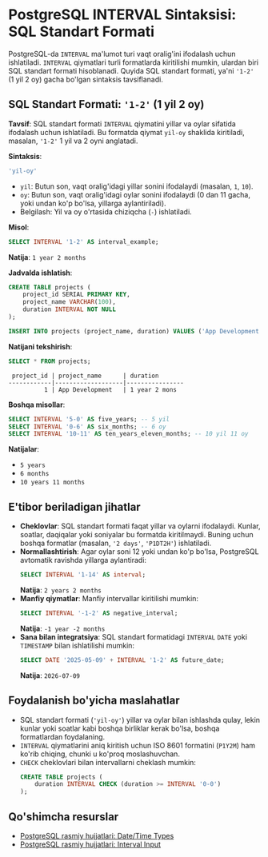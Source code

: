 # PostgreSQL INTERVAL Sintaksisi: SQL Standart Formati

PostgreSQL-da `INTERVAL` ma'lumot turi vaqt oralig'ini ifodalash uchun ishlatiladi. `INTERVAL` qiymatlari turli formatlarda kiritilishi mumkin, ulardan biri SQL standart formati hisoblanadi. Quyida SQL standart formati, ya'ni `'1-2'` (1 yil 2 oy) gacha bo'lgan sintaksis tavsiflanadi.

## SQL Standart Formati: `'1-2'` (1 yil 2 oy)

**Tavsif**: SQL standart formati `INTERVAL` qiymatini yillar va oylar sifatida ifodalash uchun ishlatiladi. Bu formatda qiymat `yil-oy` shaklida kiritiladi, masalan, `'1-2'` 1 yil va 2 oyni anglatadi.

**Sintaksis**:
```sql
'yil-oy'
```

- `yil`: Butun son, vaqt oralig'idagi yillar sonini ifodalaydi (masalan, `1`, `10`).
- `oy`: Butun son, vaqt oralig'idagi oylar sonini ifodalaydi (0 dan 11 gacha, yoki undan ko'p bo'lsa, yillarga aylantiriladi).
- Belgilash: Yil va oy o'rtasida chiziqcha (`-`) ishlatiladi.

**Misol**:
```sql
SELECT INTERVAL '1-2' AS interval_example;
```
**Natija**: `1 year 2 months`

**Jadvalda ishlatish**:
```sql
CREATE TABLE projects (
    project_id SERIAL PRIMARY KEY,
    project_name VARCHAR(100),
    duration INTERVAL NOT NULL
);

INSERT INTO projects (project_name, duration) VALUES ('App Development', '1-2');
```

**Natijani tekshirish**:
```sql
SELECT * FROM projects;
```
```
 project_id | project_name      | duration
------------|-------------------|----------------
          1 | App Development   | 1 year 2 mons
```

**Boshqa misollar**:
```sql
SELECT INTERVAL '5-0' AS five_years; -- 5 yil
SELECT INTERVAL '0-6' AS six_months; -- 6 oy
SELECT INTERVAL '10-11' AS ten_years_eleven_months; -- 10 yil 11 oy
```
**Natijalar**:
- `5 years`
- `6 months`
- `10 years 11 months`

## E'tibor beriladigan jihatlar
- **Cheklovlar**: SQL standart formati faqat yillar va oylarni ifodalaydi. Kunlar, soatlar, daqiqalar yoki soniyalar bu formatda kiritilmaydi. Buning uchun boshqa formatlar (masalan, `'2 days'`, `'P1DT2H'`) ishlatiladi.
- **Normallashtirish**: Agar oylar soni 12 yoki undan ko'p bo'lsa, PostgreSQL avtomatik ravishda yillarga aylantiradi:
  ```sql
  SELECT INTERVAL '1-14' AS interval;
  ```
  **Natija**: `2 years 2 months`
- **Manfiy qiymatlar**: Manfiy intervallar kiritilishi mumkin:
  ```sql
  SELECT INTERVAL '-1-2' AS negative_interval;
  ```
  **Natija**: `-1 year -2 months`
- **Sana bilan integratsiya**: SQL standart formatidagi `INTERVAL` `DATE` yoki `TIMESTAMP` bilan ishlatilishi mumkin:
  ```sql
  SELECT DATE '2025-05-09' + INTERVAL '1-2' AS future_date;
  ```
  **Natija**: `2026-07-09`

## Foydalanish bo'yicha maslahatlar
- SQL standart formati (`'yil-oy'`) yillar va oylar bilan ishlashda qulay, lekin kunlar yoki soatlar kabi boshqa birliklar kerak bo'lsa, boshqa formatlardan foydalaning.
- `INTERVAL` qiymatlarini aniq kiritish uchun ISO 8601 formatini (`P1Y2M`) ham ko'rib chiqing, chunki u ko'proq moslashuvchan.
- `CHECK` cheklovlari bilan intervallarni cheklash mumkin:
  ```sql
  CREATE TABLE projects (
      duration INTERVAL CHECK (duration >= INTERVAL '0-0')
  );
  ```

## Qo'shimcha resurslar
- [PostgreSQL rasmiy hujjatlari: Date/Time Types](https://www.postgresql.org/docs/current/datatype-datetime.html)
- [PostgreSQL rasmiy hujjatlari: Interval Input](https://www.postgresql.org/docs/current/datatype-datetime.html#DATATYPE-INTERVAL-INPUT)
